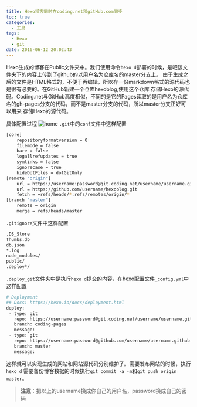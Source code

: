 ```yaml
---
title: Hexo博客同时在coding.net和gitHub.com同步
toc: true
categories:
  - 工具
tags:
  - Hexo
  - git
date: 2016-06-12 20:02:43
---
```

Hexo生成的博客在Public文件夹中。我们使用命令`hexo d`部署的时候，是吧该文件夹下的内容上传到了github的以用户名为仓库名的master分支上。
由于生成之后的文件是HTML格式的，不便于再编辑，所以存一份markdown格式的源代码也是很有必要的。在GitHub新建一个仓库hexoblog,使用这个仓库
存储Hexo的源代码。Coding.net与GitHub高度相似，不同的是它的Pages读取的是用户名为仓库名的gh-pages分支的代码，而不是master分支的代码，所以master分支正好可以用来
存储Hexo的源代码。
<!-- more -->
具体配置过程
![home](home.png)
`.git`中的`conf`文件中这样配置
``` bash
[core]
	repositoryformatversion = 0
	filemode = false
	bare = false
	logallrefupdates = true
	symlinks = false
	ignorecase = true
	hideDotFiles = dotGitOnly
[remote "origin"]
	url = https://username:password@git.coding.net/username/username.git
	url = https://github.com/username/hexoblog.git
	fetch = +refs/heads/*:refs/remotes/origin/*
[branch "master"]
	remote = origin
	merge = refs/heads/master
```
`.gitignore`文件中这样配置
``` bash
.DS_Store
Thumbs.db
db.json
*.log
node_modules/
public/
.deploy*/
```
`.deploy_git`文件夹中是执行`hexo d`提交的内容，在hexo配置文件`_config.yml`中这样配置
``` bash
# Deployment
## Docs: https://hexo.io/docs/deployment.html
deploy:
 - type: git
   repo: https://username:password@git.coding.net/username/username.git 
   branch: coding-pages
   message: 
 - type: git
   repo: https://username:password@github.com/username/username.github.io.git
   branch: master
   message:
```
这样就可以实现生成的网站和网站源代码分别维护了。需要发布网站的时候，执行`hexo d`
需要备份博客数据的时候执行`git commit -a -m`和`git push origin master`。
>**注意**：把以上的username换成你自己的用户名，password换成自己的密码